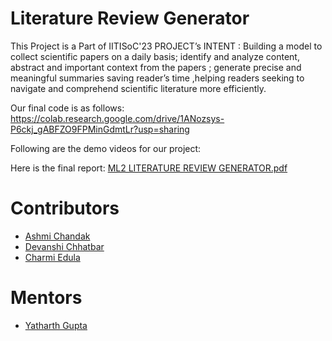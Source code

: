 # Literature Review Generator

This Project is a Part of IITISoC'23
PROJECT’s INTENT : Building a model to collect scientific papers on a daily basis;
identify and analyze content, abstract and important context from the papers ;
generate precise and meaningful summaries saving reader’s time ,helping readers
seeking to navigate and comprehend scientific literature more efficiently.


Our final code is as follows:
https://colab.research.google.com/drive/1ANozsys-P6ckj_gABFZO9FPMinGdmtLr?usp=sharing

Following are the demo videos for our project:



Here is the final report:
[ML2 LITERATURE REVIEW GENERATOR.pdf](https://github.com/CynapticsAI/ML2_LiteratureReview_SOC23/files/12165368/ML2.LITERATURE.REVIEW.GENERATOR.pdf)


# Contributors
- [Ashmi Chandak](https://github.com/ashmi004)
- [Devanshi Chhatbar](https://github.com/devanshi00)
- [Charmi Edula](https://github.com/charmi2109)

# Mentors
- [Yatharth Gupta](https://github.com/Warlord-K)
